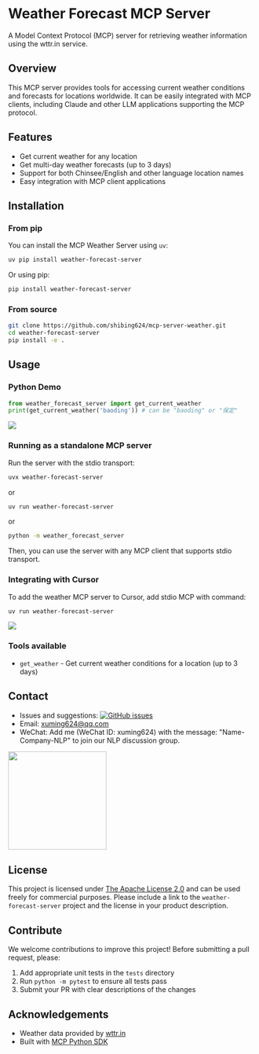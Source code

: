 # Weather Forecast MCP Server

A Model Context Protocol (MCP) server for retrieving weather information using the wttr.in service.

## Overview

This MCP server provides tools for accessing current weather conditions and forecasts for locations worldwide. 
It can be easily integrated with MCP clients, including Claude and other LLM applications supporting the MCP protocol.

## Features

- Get current weather for any location
- Get multi-day weather forecasts (up to 3 days)
- Support for both Chinsee/English and other language location names
- Easy integration with MCP client applications

## Installation

### From pip
You can install the MCP Weather Server using `uv`:

```bash
uv pip install weather-forecast-server
```

Or using pip:

```bash
pip install weather-forecast-server
```

### From source
```bash
git clone https://github.com/shibing624/mcp-server-weather.git
cd weather-forecast-server
pip install -e .
```

## Usage
### Python Demo
```python
from weather_forecast_server import get_current_weather
print(get_current_weather('baoding')) # can be "baoding" or "保定"
```

![](https://github.com/shibing624/weather-forecast-server/blob/main/docs/weather-baoding.jpg)

### Running as a standalone MCP server

Run the server with the stdio transport:

```bash
uvx weather-forecast-server
```

or

```bash
uv run weather-forecast-server
```

or 

```bash
python -m weather_forecast_server
```

Then, you can use the server with any MCP client that supports stdio transport.

### Integrating with Cursor

To add the weather MCP server to Cursor, add stdio MCP with command:

```bash
uv run weather-forecast-server
```

![](https://github.com/shibing624/weather-forecast-server/blob/main/docs/cursor-baoding.jpg)

### Tools available

- `get_weather` - Get current weather conditions for a location (up to 3 days)



## Contact

- Issues and suggestions: [![GitHub issues](https://img.shields.io/github/issues/shibing624/weather-forecast-server.svg)](https://github.com/shibing624/weather-forecast-server/issues)
- Email: xuming624@qq.com
- WeChat: Add me (WeChat ID: xuming624) with the message: "Name-Company-NLP" to join our NLP discussion group.

<img src="https://github.com/shibing624/weather-forecast-server/blob/main/docs/wechat.jpeg" width="200" />


## License

This project is licensed under [The Apache License 2.0](/LICENSE) and can be used freely for commercial purposes. 
Please include a link to the `weather-forecast-server` project and the license in your product description.
## Contribute

We welcome contributions to improve this project! Before submitting a pull request, please:

1. Add appropriate unit tests in the `tests` directory
2. Run `python -m pytest` to ensure all tests pass
3. Submit your PR with clear descriptions of the changes

## Acknowledgements

- Weather data provided by [wttr.in](https://wttr.in)
- Built with [MCP Python SDK](https://github.com/modelcontextprotocol/python-sdk) 